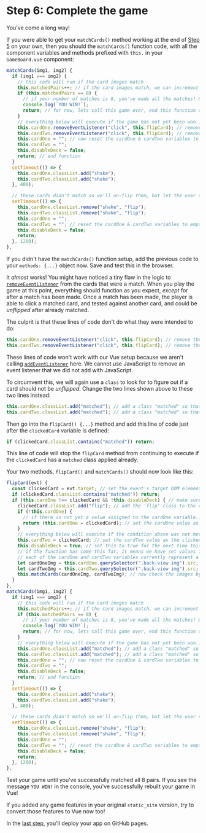# Step 6: Complete the game

You've come a long way!

If you were able to get your `matchCards()` method working at the end of [Step 5](../step-5/README.md) on your own, then you should the `matchCards()` function code, with all the component variables and methods prefixed with `this.` in your `GameBoard.vue` component:

```js
matchCards(img1, img2) {
  if (img1 === img2) {
    // this code will run if the card images match
    this.matchedPairs++; // if the card images match, we can increment the global `matchedPairs` variable by 1 match
    if (this.matchedPairs == 8) {
      // if your number of matches is 8, you've made all the matches! Game Won!
      console.log(`YOU WIN!`);
      return; // for now, lets call this game over, end this function and do nothing else.
    }
    // everything below will execute if the game has not yet been won...
    this.cardOne.removeEventListener("click", this.flipCard); // remove the event listener so that this matchedPairs card cannot be flipped anymore
    this.cardTwo.removeEventListener("click", this.flipCard); // remove the event listener so that this matchedPairs card cannot be flipped anymore
    this.cardOne = ""; // now reset the cardOne & cardTwo variables to empty strings, so we can use them again
    this.cardTwo = "";
    this.disableDeck = false;
    return; // end function
  }
  setTimeout(() => {
    this.cardOne.classList.add("shake");
    this.cardTwo.classList.add("shake");
  }, 400);

  // these cards didn't match so we'll un-flip them, but let the user see them both before they disappear
  setTimeout(() => {
    this.cardOne.classList.remove("shake", "flip");
    this.cardTwo.classList.remove("shake", "flip");
    this.cardOne = "";
    this.cardTwo = ""; // reset the cardOne & cardTwo variables to empty string
    this.disableDeck = false;
    return;
  }, 1200);
},
```

If you didn't have the `matchCards()` function setup, add the previous code to your `methods: {...}` object now. Save and test this in the browser.

It _*almost*_ works! You might have noticed a tiny flaw in the logic to [`removeEventListener`](https://developer.mozilla.org/en-US/docs/Web/API/EventTarget/removeEventListener) from the cards that were a match. When you play the game at this point, everything should function as you expect, _*except*_ for after a match has been made. Once a match has been made, the player is able to click a matched card, and tested against another card, and could be _unflipped_ after already matched.

The culprit is that these lines of code don't do what they were intended to do:

```js
this.cardOne.removeEventListener("click", this.flipCard); // remove the event listener so that this matchedPairs card cannot be flipped anymore
this.cardTwo.removeEventListener("click", this.flipCard); // remove the event listener so that this matchedPairs card cannot be flipped anymore
```

These lines of code won't work with our Vue setup because we aren't calling [`addEventListener`](https://developer.mozilla.org/en-US/docs/Web/API/EventTarget/addEventListener) here. We cannot use JavaScript to remove an event listener that we did not add with JavaScript.

To circumvent this, we will again use a `class` to look for to figure out if a card should not be _unflipped_.
Change the two lines shown above to these two lines instead:

```js
this.cardOne.classList.add("matched"); // add a class "matched" so that the flipCard function will not run when these are clicked
this.cardTwo.classList.add("matched"); // add a class "matched" so that the flipCard function will not run when these are clicked
```

Then go into the `flipCard() {...}` method and add this line of code just after the `clickedCard` variable is defined:

```js
if (clickedCard.classList.contains("matched")) return;
```

This line of code will stop the `flipCard` method from continuing to execute if the `clickedCard` has a `matched` class applied already.

Your two methods, `flipCard()` and `matchCards()` should now look like this:

```js
flipCard(evt) {
  const clickedCard = evt.target; // set the event's target DOM element as a variable
  if (clickedCard.classList.contains("matched")) return;
  if (this.cardOne !== clickedCard && !this.disableDeck) { // make sure that the current variable cardOne is not the same value as the clickedCard, AND that the deck is NOT disabled
    clickedCard.classList.add("flip"); // add the 'flip' class to the classes currently assigned to the clickedCard
    if (!this.cardOne) {
      // if there is not yet a value assigned to the cardOne variable...
      return (this.cardOne = clickedCard); // set the cardOne value as the clickedCard and end this function.
    }
    // everything below will execute if the condition above was not met (if cardOne already had a value when flipCard() was called)
    this.cardTwo = clickedCard; // set the cardTwo value as the clickedCard
    this.disableDeck = true; // set this to true for the next time this flipCard function is called, when the top level condition is evaluated
    // if the function has come this far, it means we have set values for both cardOne and cardTwo.
    // each of the cardOne and cardTwo variables currently represent a whole HTML element with childNodes
    let cardOneImg = this.cardOne.querySelector(".back-view img").src; // query the elements inside cardOne to get the value of the img src, such as `img-2.png`, and set that as the value of cardOneImg
    let cardTwoImg = this.cardTwo.querySelector(".back-view img").src; // query the elements inside cardOne to get the value of the img src, such as `img-2.png`, and set that as the value of cardTwoImg
    this.matchCards(cardOneImg, cardTwoImg); // now check the images by filename to see if they are a match!
  }
},
matchCards(img1, img2) {
  if (img1 === img2) {
    // this code will run if the card images match
    this.matchedPairs++; // if the card images match, we can increment the global `matchedPairs` variable by 1 match
    if (this.matchedPairs == 8) {
      // if your number of matches is 8, you've made all the matches! Game Won!
      console.log(`YOU WIN!`);
      return; // for now, lets call this game over, end this function and do nothing else.
    }
    // everything below will execute if the game has not yet been won...
    this.cardOne.classList.add("matched"); // add a class "matched" so that the flipCard function will not run when these are clicked
    this.cardTwo.classList.add("matched"); // add a class "matched" so that the flipCard function will not run when these are clicked
    this.cardOne = ""; // now reset the cardOne & cardTwo variables to empty strings, so we can use them again
    this.cardTwo = "";
    this.disableDeck = false;
    return; // end function
  }
  setTimeout(() => {
    this.cardOne.classList.add("shake");
    this.cardTwo.classList.add("shake");
  }, 400);

  // these cards didn't match so we'll un-flip them, but let the user see them both before they disappear
  setTimeout(() => {
    this.cardOne.classList.remove("shake", "flip");
    this.cardTwo.classList.remove("shake", "flip");
    this.cardOne = "";
    this.cardTwo = ""; // reset the cardOne & cardTwo variables to empty string
    this.disableDeck = false;
    return;
  }, 1200);
},
```

Test your game until you've successfully matched all 8 pairs. If you see the message `YOU WIN!` in the console, you've successfully rebuilt your game in Vue!

If you added any game features in your original `static_site` version, try to convert those features to Vue now too!

In the [last step](../build-and-deploy/README.md), you'll deploy your app on GitHub pages.
